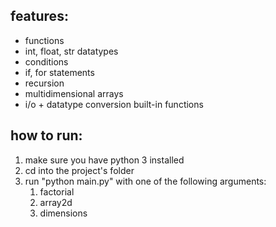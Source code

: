 ## features:

* functions
* int, float, str datatypes
* conditions
* if, for statements
* recursion
* multidimensional arrays
* i/o + datatype conversion built-in functions

## how to run:

1. make sure you have python 3 installed
2. cd into the project's folder
3. run "python main.py" with one of the following arguments:
   1. factorial
   2. array2d
   3. dimensions
